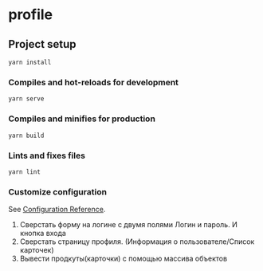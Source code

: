 # profile

## Project setup
```
yarn install
```

### Compiles and hot-reloads for development
```
yarn serve
```

### Compiles and minifies for production
```
yarn build
```

### Lints and fixes files
```
yarn lint
```

### Customize configuration
See [Configuration Reference](https://cli.vuejs.org/config/).

1. Сверстать форму на логине с двумя полями Логин и пароль. И кнопка входа
2. Сверстать страницу профиля. (Информация о пользователе/Список карточек)
3. Вывести продкуты(карточки) с помощью массива объектов 